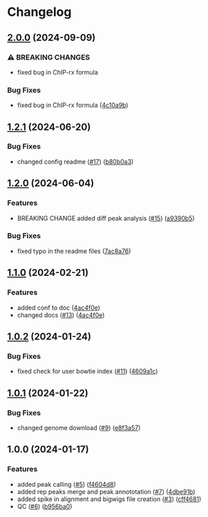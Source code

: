 # Changelog

## [2.0.0](https://github.com/DavideBrex/SpikeFlow/compare/v1.2.1...v2.0.0) (2024-09-09)


### ⚠ BREAKING CHANGES

* fixed bug in ChIP-rx formula

### Bug Fixes

* fixed bug in ChIP-rx formula ([4c10a9b](https://github.com/DavideBrex/SpikeFlow/commit/4c10a9b4e953d050e1537c923ac62366c4839b21))

## [1.2.1](https://github.com/DavideBrex/SpikeFlow/compare/v1.2.0...v1.2.1) (2024-06-20)


### Bug Fixes

* changed config readme ([#17](https://github.com/DavideBrex/SpikeFlow/issues/17)) ([b80b0a3](https://github.com/DavideBrex/SpikeFlow/commit/b80b0a3cc923062dfbd476e501108eddead90d80))

## [1.2.0](https://github.com/DavideBrex/SpikeFlow/compare/v1.1.0...v1.2.0) (2024-06-04)


### Features

* BREAKING CHANGE added diff peak analysis  ([#15](https://github.com/DavideBrex/SpikeFlow/issues/15)) ([a9390b5](https://github.com/DavideBrex/SpikeFlow/commit/a9390b546fc4c87efe6d3f82753417dc1056e74a))


### Bug Fixes

* fixed typo in the readme files ([7ac8a76](https://github.com/DavideBrex/SpikeFlow/commit/7ac8a76c279e3858109cb735e9136b7808a419f5))

## [1.1.0](https://github.com/DavideBrex/SpikeFlow/compare/v1.0.2...v1.1.0) (2024-02-21)


### Features

* added conf to doc ([4ac4f0e](https://github.com/DavideBrex/SpikeFlow/commit/4ac4f0e6fdfacf1237144dea906fd98581fc26ef))
* changed docs ([#13](https://github.com/DavideBrex/SpikeFlow/issues/13)) ([4ac4f0e](https://github.com/DavideBrex/SpikeFlow/commit/4ac4f0e6fdfacf1237144dea906fd98581fc26ef))

## [1.0.2](https://github.com/DavideBrex/SpikeFlow/compare/v1.0.1...v1.0.2) (2024-01-24)


### Bug Fixes

* fixed check for user bowtie index ([#11](https://github.com/DavideBrex/SpikeFlow/issues/11)) ([4609a1c](https://github.com/DavideBrex/SpikeFlow/commit/4609a1c41970cad87b17e5c1519fc540bea8f945))

## [1.0.1](https://github.com/DavideBrex/SpikeFlow/compare/v1.0.0...v1.0.1) (2024-01-22)


### Bug Fixes

* changed  genome download ([#9](https://github.com/DavideBrex/SpikeFlow/issues/9)) ([e8f3a57](https://github.com/DavideBrex/SpikeFlow/commit/e8f3a57c912c71dc665b8737d6e5a043167dc57f))

## 1.0.0 (2024-01-17)


### Features

* added peak calling  ([#5](https://github.com/DavideBrex/SpikeFlow/issues/5)) ([f4604d8](https://github.com/DavideBrex/SpikeFlow/commit/f4604d8c22752cef9879093f539a9bcdcaf166ad))
* added rep peaks merge and peak annototation ([#7](https://github.com/DavideBrex/SpikeFlow/issues/7)) ([4dbe91b](https://github.com/DavideBrex/SpikeFlow/commit/4dbe91bb1a62266ce8b850cf98ce27691b5f310a))
* added spike in alignment and bigwigs file creation ([#3](https://github.com/DavideBrex/SpikeFlow/issues/3)) ([cff4681](https://github.com/DavideBrex/SpikeFlow/commit/cff4681d4363d1a388ab046dd82bf45a815bdfcd))
* QC ([#6](https://github.com/DavideBrex/SpikeFlow/issues/6)) ([b956ba0](https://github.com/DavideBrex/SpikeFlow/commit/b956ba02d2d65932cdb6d51992f071362c74870e))
